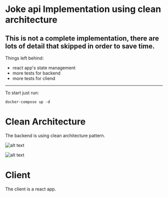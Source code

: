 # Joke api Implementation using clean architecture

## This is not a complete implementation, there are lots of detail that skipped in order to save time.

Things left behind:

- react app's state management
- more tests for backend
- more tests for cliend

----

To start just run:

```
docker-compose up -d
```

# Clean Architecture
The backend is using clean architecture pattern.

![alt text](https://miro.medium.com/max/1400/0*92PWr5yl15J-VlO1.jpg)


![alt text](https://miro.medium.com/max/1068/1*jz0aVf55ln96Cct7k2xMRQ.png)

# Client
The client is a react app.


